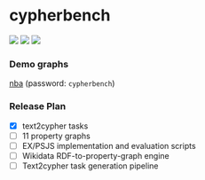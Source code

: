 # cypherbench

[![](https://img.shields.io/badge/license-apache2.0-green.svg)](LICENSE) 
[![](https://img.shields.io/badge/🤗-HuggingFace-red.svg)](https://huggingface.co/datasets/megagonlabs/cypherbench)
[![](https://img.shields.io/badge/paper-arxiv-yellow.svg)](https://arxiv.org/pdf/2412.18702)

### Demo graphs
[nba](https://browser.neo4j.io/?dbms=neo4j%2Bs%3A%2F%2Fneo4j@36535562.databases.neo4j.io&db=neo4j)
(password: `cypherbench`)

### Release Plan

- [x] text2cypher tasks
- [ ] 11 property graphs
- [ ] EX/PSJS implementation and evaluation scripts
- [ ] Wikidata RDF-to-property-graph engine
- [ ] Text2cypher task generation pipeline
